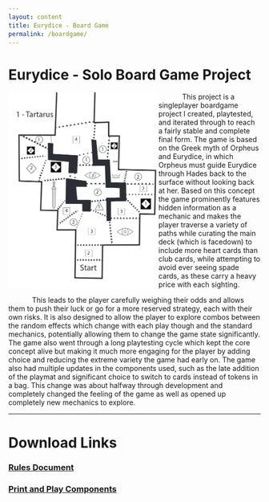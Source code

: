 ```yaml
---
layout: content
title: Eurydice - Board Game
permalink: /boardgame/
---
```

# Eurydice - Solo Board Game Project<!--Potentiall update to a mid physical play photo.-->
<img src ="/assets/images/boardgame/Tartarus.png" alt = "First Board of Eurydice" width = "300 rem" align = "left"/>&nbsp;&nbsp;&nbsp;&nbsp;&nbsp;&nbsp;&nbsp;&nbsp;&nbsp;&nbsp;&nbsp;&nbsp;This project is a singleplayer boardgame project I created, playtested, and iterated through to reach a fairly stable and complete final form. The game is based on the Greek myth of Orpheus and Eurydice, in which Orpheus must guide Eurydice through Hades back to the surface without looking back at her. Based on this concept the game prominently features hidden information as a mechanic and makes the player traverse a variety of paths while curating the main deck (which is facedown) to include more heart cards than club cards, while attempting to avoid ever seeing spade cards, as these carry a heavy price with each sighting. 

&nbsp;&nbsp;&nbsp;&nbsp;&nbsp;&nbsp;&nbsp;&nbsp;&nbsp;&nbsp;&nbsp;&nbsp;This leads to the player carefully weighing their odds and allows them to push their luck or go for a more reserved strategy, each with their own risks. It is also designed to allow the player to explore combos between the random effects which change with each play though and the standard mechanics, potentially allowing them to change the game state significantly. The game also went through a long playtesting cycle which kept the core concept alive but making it much more engaging for the player by adding choice and reducing the extreme variety the game had early on. The game also had multiple updates in the components used, such as the late addition of the playmat and significant choice to switch to cards instead of tokens in a bag. This change was about halfway through development and completely changed the feeling of the game as well as opened up completely new mechanics to explore.
<!--TODO: Potentially get some player reviews to list.  Rem: <br /><br /><br />-->

---
# Download Links
### [Rules Document](/assets/Eurydice%20Rules%20Document.pdf)
### [Print and Play Components](/assets/Eurydice%20Printed%20Components.pdf)